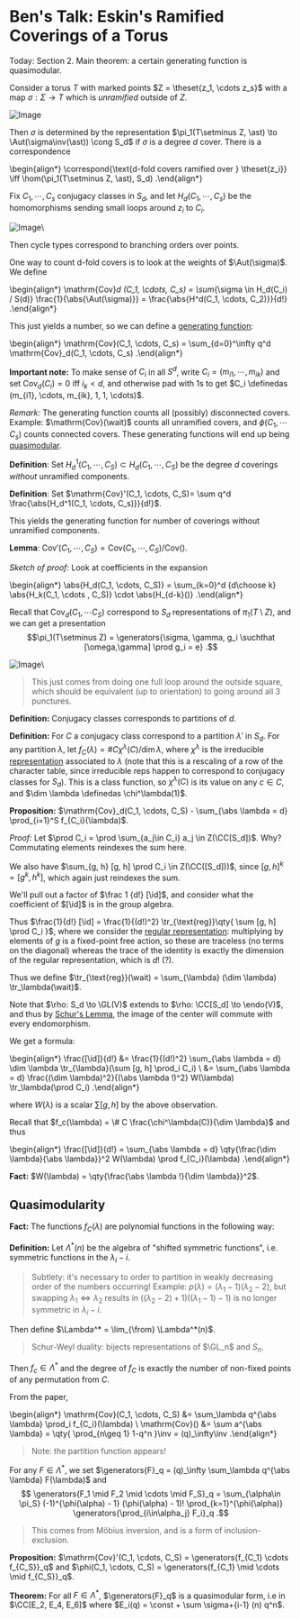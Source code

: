 # Ben's Talk: Eskin's Ramified Coverings of a Torus

Today: Section 2.
Main theorem: a certain generating function is quasimodular.

Consider a torus $T$ with marked points $Z = \theset{z_1, \cdots z_s}$ with a map $\sigma: \Sigma \to T$ which is *unramified* outside of $Z$.

![Image](figures/2020-01-30-14:04.png)

Then $\sigma$ is determined by the representation $\pi_1(T\setminus Z, \ast) \to \Aut(\sigma\inv(\ast)) \cong S_d$ if $\sigma$ is a degree $d$ cover.
There is a correspondence

\begin{align*}
\correspond{\text{d-fold covers ramified over } \theset{z_i}} 
\iff
\hom(\pi_1(T\setminus Z, \ast), S_d)
.\end{align*}

Fix $C_1, \cdots, C_s$ conjugacy classes in $S_d$, and let $H_d(C_1, \cdots, C_s)$ be the homomorphisms sending small loops around $z_i$ to $C_i$.

![Image](figures/2020-01-30-14:09.png)\

Then cycle types correspond to branching orders over points.

One way to count d-fold covers is to look at the weights of $\Aut(\sigma)$.
We define

\begin{align*}
\mathrm{Cov}_d (C_1, \cdots, C_s) = \sum_{\sigma \in H_d(C_i) / S(d)} \frac{1}{\abs{\Aut(\sigma)}} = \frac{\abs{H^d(C_1, \cdots, C_2)}}{d!}
.\end{align*}

This just yields a number, so we can define a [generating function](generating%20function):

\begin{align*}
\mathrm{Cov}(C_1, \cdots, C_s) = \sum_{d=0}^\infty q^d \mathrm{Cov}_d(C_1, \cdots, C_s)
.\end{align*}

**Important note:**
To make sense of $C_i$ in all $S^d$, write $C_i = (m_{i1}, \cdots , m_{ik})$ and set $\mathrm{Cov}_d(C_i) = 0$ iff $i_k < d$, and otherwise pad with 1s to get $C_i \definedas (m_{i1}, \cdots, m_{ik}, 1, 1, \cdots)$.

*Remark:*
The generating function counts all (possibly) disconnected covers.
Example: $\mathrm{Cov}(\wait)$ counts all unramified covers, and $\phi(C_1, \cdots C_s)$ counts connected covers.
These generating functions will end up being [quasimodular](quasimodular).

**Definition**:
Set $H_d^1(C_1, \cdots, C_S) \subset H_d(C_1, \cdots, C_S)$ be the degree $d$ coverings *without* unramified components.

**Definition**:
Set $\mathrm{Cov}'(C_1, \cdots, C_S)= \sum q^d \frac{\abs{H_d^1(C_1, \cdots, C_s)}}{d!}$.

This yields the generating function for number of coverings without unramified components.

**Lemma**:
$\mathrm{Cov}' (C_1, \cdots, C_S) = \mathrm{Cov}(C_1, \cdots, C_S) / \mathrm{Cov}()$.

*Sketch of proof:*
Look at coefficients in the expansion

\begin{align*}
\abs{H_d(C_1, \cdots, C_S)} = \sum_{k=0}^d {d\choose k} \abs{H_k(C_1, \cdots , C_S)} \cdot \abs{H_{d-k}()}
.\end{align*}

Recall that $\mathrm{Cov}_d(C_1, \cdots C_S)$ correspond to $S_d$ representations of $\pi_1(T\setminus Z)$, and we can get a presentation 
$$\pi_1(T\setminus Z) = \generators{\sigma, \gamma, g_i \suchthat [\omega,\gamma] \prod g_i = e}
.$$

![Image](figures/2020-01-30-14:33.png)\

> This just comes from doing one full loop around the outside square, which should be equivalent (up to orientation) to going around all 3 punctures.

**Definition:**
Conjugacy classes corresponds to partitions of $d$.

**Definition:**
For $C$ a conjugacy class correspond to a partition $\lambda'$ in $S_d$. 
For any partition $\lambda$, let $f_C(\lambda) = \# C \chi^\lambda(C) / \dim \lambda$, where $\chi^\lambda$ is the irreducible [representation](../../../representation%20theory.md) associated to $\lambda$ (note that this is a rescaling of a row of the character table, since irreducible reps happen to correspond to conjugacy classes for $S_d$).
This is a class function, so $\chi^\lambda(C)$ is its value on any $c\in C$, and $\dim \lambda \definedas \chi^\lambda(1)$.

**Proposition:**
$\mathrm{Cov}_d(C_1, \cdots, C_S) - \sum_{\abs \lambda = d} \prod_{i=1}^S f_{C_i}(\lambda)$.

*Proof:*
Let $\prod C_i = \prod \sum_{a_j\in C_i} a_j \in Z(\CC[S_d])$.
Why? Commutating elements reindexes the sum here.

We also have $\sum_{g, h} [g, h] \prod C_i \in Z(\CC([S_d]))$, since $[g ,h]^k = [g^k, h^k]$, which again just reindexes the sum.

We'll pull out a factor of $\frac 1 {d!} [\id]$, and consider what the coefficient of $[\id]$ is in the group algebra.

Thus $\frac{1}{d!} [\id] = \frac{1}{(d!)^2} \tr_{\text{reg}}\qty{ \sum [g, h] \prod C_i  }$, where we consider the [regular representation](regular%20representation): multiplying by elements of $g$ is a fixed-point free action, so these are traceless (no terms on the diagonal) whereas the trace of the identity is exactly the dimension of the regular representation, which is $d!$ (?).

Thus we define $\tr_{\text{reg}}(\wait) = \sum_{\lambda} (\dim \lambda) \tr_\lambda(\wait)$.

Note that $\rho: S_d \to \GL(V)$ extends to $\rho: \CC[S_d] \to \endo(V)$, and thus by [Schur's Lemma](Schur's%20Lemma), the image of the center will commute with every endomorphism.

We get a formula:

\begin{align*}
\frac{[\id]}{d!} 
&= \frac{1}{(d!)^2} \sum_{\abs \lambda = d} \dim \lambda \tr_{\lambda}(\sum [g, h] \prod_i C_i) \\
&= \sum_{\abs \lambda = d} \frac{(\dim \lambda)^2}{(\abs \lambda !)^2} W(\lambda) \tr_\lambda(\prod C_i)
.\end{align*}

where $W(\lambda)$ is a scalar $\sum [g, h]$ by the above observation.

Recall that $f_c(\lambda) = \# C \frac{\chi^\lambda(C)}{\dim \lambda}$ and thus

\begin{align*}
\frac{[\id]}{d!} = \sum_{\abs \lambda = d} \qty{\frac{\dim \lambda}{\abs \lambda}}^2 W(\lambda) \prod f_{C_i}(\lambda)
.\end{align*}

**Fact:**
$W(\lambda) = \qty{\frac{\abs \lambda !}{\dim \lambda}}^2$.

## Quasimodularity

**Fact:**
The functions $f_C(\lambda)$ are polynomial functions in the following way:

**Definition:**
Let $\Lambda^*(n)$ be the algebra of "shifted symmetric functions", i.e. symmetric functions in the $\lambda_i - i$.

> Subtlety: it's necessary to order to partition in weakly decreasing order of the numbers occurring!
> Example: $p(\lambda) = (\lambda_1 - 1)(\lambda_2 - 2)$, but swapping $\lambda_1 \iff \lambda_2$ results in $((\lambda_2 - 2) + 1)((\lambda_1 - 1) - 1)$ is no longer symmetric in $\lambda_i - i$.

Then define $\Lambda^* = \lim_{\from} \Lambda^*(n)$.

> Schur-Weyl duality: bijects representations of $\GL_n$ and $S_n$.

Then $f_c \in \Lambda^*$ and the degree of $f_C$ is exactly the number of non-fixed points of any permutation from $C$.

From the paper,

\begin{align*}
\mathrm{Cov}(C_1, \cdots, C_S) &= \sum_\lambda q^{\abs \lambda} \prod_i f_{C_i}(\lambda) \\
\mathrm{Cov}() &= \sum a^{\abs \lambda} = \qty{ \prod_{n\geq 1} 1-q^n }\inv = (q)_\infty\inv
.\end{align*}

> Note: the partition function appears!

For any $F\in \Lambda^*$, we set $\generators{F}_q = (q)_\infty \sum_\lambda q^{\abs \lambda} F(\lambda)$ and 
$$
\generators{F_1 \mid F_2 \mid \cdots \mid F_S}_q = \sum_{\alpha\in \pi_S} (-1)^{\phi(\alpha) - 1} (\phi(\alpha) - 1)! \prod_{k=1}^{\phi(\alpha)} \generators{\prod_{i\in\alpha_j} F_i}_q
.$$

> This comes from Möbius inversion, and is a form of inclusion-exclusion.

**Proposition:**
$\mathrm{Cov}'(C_1, \cdots, C_S) = \generators{f_{C_1} \cdots f_{C_S}}_q$ and $\phi(C_1, \cdots, C_S) = \generators{f_{C_1} \mid \cdots \mid f_{C_S}}_q$.

**Theorem:**
For all $F\in \Lambda^*$, $\generators{F}_q$ is a quasimodular form, i.e in $\CC[E_2, E_4, E_6]$ where $E_i(q) = \const + \sum \sigma+{i-1} (n) q^n$.
